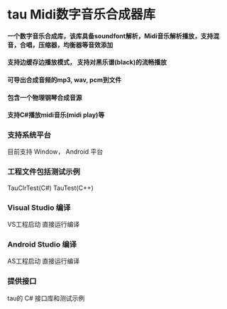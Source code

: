 # tau Midi数字音乐合成器库
#### 一个数字音乐合成库，该库具备soundfont解析，Midi音乐解析播放，支持混音，合唱，压缩器，均衡器等音效添加
#### 支持边缓存边播放模式， 支持对黑乐谱(black)的流畅播放
#### 可导出合成音频的mp3, wav, pcm到文件
#### 包含一个物理钢琴合成音源 
#### 支持C#播放midi音乐(midi play)等

### 支持系统平台
目前支持
   Window， 
   Android 平台
   
### 工程文件包括测试示例
TauClrTest(C#)
TauTest(C++)

### Visual Studio 编译
VS工程启动 直接运行编译

### Android Studio 编译
AS工程启动 直接运行编译


### 提供接口
tau的 C# 接口库和测试示例


